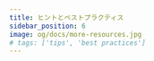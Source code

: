 ```yaml
---
title: ヒントとベストプラクティス
sidebar_position: 6
image: og/docs/more-resources.jpg
# tags: ['tips', 'best practices']
---
```



